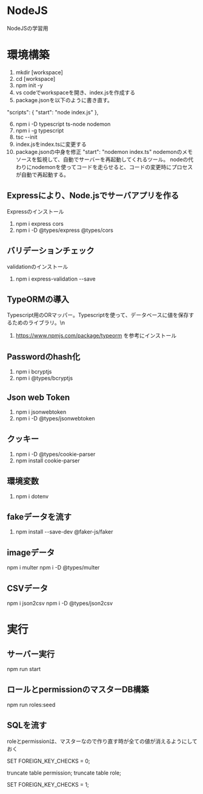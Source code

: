 # NodeJS
NodeJSの学習用

 # 環境構築

1. mkdir [workspace]
2. cd [workspace]
3. npm init -y
4. vs codeでworkspaceを開き、index.jsを作成する
5. package.jsonを以下のように書き直す。

"scripts": {
   "start": "node index.js"
 },

6. npm i -D typescript ts-node nodemon
7. npm i -g typescript
8. tsc --init
9. index.jsをindex.tsに変更する
10. package.jsonの中身を修正
  "start": "nodemon index.ts" 
nodemonのメモ
ソースを監視して、自動でサーバーを再起動してくれるツール。
nodeの代わりにnodemonを使ってコードを走らせると、コードの変更時にプロセスが自動で再起動する。

## Expressにより、Node.jsでサーバアプリを作る
Expressのインストール
  1. npm i express cors
  2. npm i -D @types/express @types/cors

## バリデーションチェック
validationのインストール
  1. npm i express-validation --save

## TypeORMの導入
Typescript用のORマッパー。Typescriptを使って、データベースに値を保存するためのライブラリ。\n
1. https://www.npmjs.com/package/typeorm を参考にインストール


## Passwordのhash化
1. npm i bcryptjs 
2. npm i @types/bcryptjs

## Json web Token
1. npm i jsonwebtoken 
2. npm i -D @types/jsonwebtoken

## クッキー
1. npm i -D @types/cookie-parser
2. npm install cookie-parser 

## 環境変数
1. npm i dotenv

## fakeデータを流す
1. npm install --save-dev @faker-js/faker

## imageデータ
npm i multer 
npm i -D @types/multer 

## CSVデータ
npm i json2csv 
npm i -D @types/json2csv

# 実行
## サーバー実行
npm run start

## ロールとpermissionのマスターDB構築
npm run roles:seed

## SQLを流す
roleとpermissionは、マスターなので作り直す時が全ての値が消えるようにしておく

SET FOREIGN_KEY_CHECKS = 0;

truncate table permission;
truncate table role;

SET FOREIGN_KEY_CHECKS = 1;

